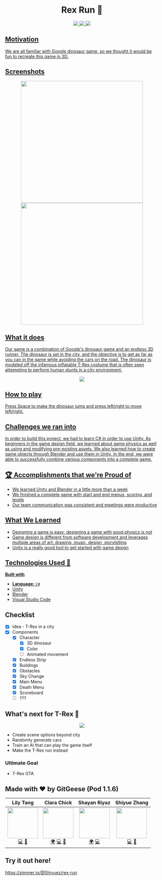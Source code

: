 
# <div align="center">Rex Run 🦖 </div>
<p align="center">
  <a href="https://opensource.org/licenses/MIT">
  <img src="https://img.shields.io/badge/License-MIT-yellow.svg">
  <a href="https://unity3d.com"> 
  <img src="https://img.shields.io/badge/Made%20with-Unity-57b9d3.svg?style=flat&logo=unity">
  <a href="https://blender.engineering/">
  <img src="https://img.shields.io/badge/blender%20-%23F5792A.svg?&style=flat&logo=blender">
  </p>

## Motivation
We are all familiar with Google dinosaur game, so we thought it would be fun to recreate this game in 3D. 

## Screenshots

<p align="center">
  <img src = "https://github.com/MLH-Fellowship/Rex-Run/blob/main/screenshots/Screen%20Shot%202020-10-29%20at%2012.23.29%20PM.png?raw=true" width="400">
  <img src = "https://github.com/MLH-Fellowship/T-Rex-/blob/main/screenshots/Screen%20Shot%202020-10-27%20at%2010.59.06%20PM.png?raw=true" width="400">
</p>

## What it does
Our game is a combination of Google's dinosaur game and an endless 3D runner. The dinosaur is set in the city, and the objective is to get as far as you can in the game while avoiding the cars on the road. The dinosaur is modeled off the infamous inflatable T-Rex costume that is often seen attempting to perform human stunts in a city environment.

<p align="center"</p>
<img src="https://external-content.duckduckgo.com/iu/?u=https%3A%2F%2Fi.pinimg.com%2Foriginals%2Fb3%2F4a%2F5f%2Fb34a5fd6d7d446ad173ba4f57041ab42.gif&f=1&nofb=1" align = "center">
</p>

## How to play
Press Space to make the dinosaur jump and press left/right to move left/right. 

## Challenges we ran into
In order to build this project, we had to learn C# in order to use Unity. As beginners in the game design field, we learned about game physics as well as using and modifying pre-existing assets. We also learned how to create game objects through Blender and use them in Unity. In the end, we were able to successfully combine various components into a complete game.

## :trophy: Accomplishments that we're Proud of
- We learned Unity and Blender in a little more than a week 
- We finished a complete game with start and end menus, scoring, and levels
- Our team communication was consistent and meetings were productive

## What We Learned
- Designing a game is easy; designing a game with good physics is not
- Game design is different from software development and leverages multiple areas of art: drawing, music, design, storytelling
- Unity is a really good tool to get started with game design

## Technologies Used :rocket:
<b>Built with</b>
- **Language:** `C#` 
- [Unity](https://unity.com/)
- [Blender](https://www.blender.org/)
- [Visual Studio Code](https://code.visualstudio.com/)

## Checklist
- [x] Idea - T-Rex in a city
- [x] Components
  - [x] Character
    - [x] 3D dinosaur
    - [x] Color
    - [ ] Animated movement
  - [x] Endless Strip
  - [x] Buildings 
  - [x] Obstacles
  - [x] Sky Change
  - [x] Main Menu
  - [x] Death Menu
  - [x] Scoreboard
  - [ ] ???
  
## What's next for T-Rex :crystal_ball:
<p align="center">
<img src="https://media3.giphy.com/media/QmH4MuISBE1dyPmTAy/200w.webp?cid=ecf05e47vdquubyzegf00wgqmnlkxop7lz8n1b66mnh0xz7n&rid=200w.webp">
</p>

- Create scene options beyond city
- Randomly generate cars
- Train an AI that can play the game itself
- Make the T-Rex run instead

### Ultimate Goal
- T-Rex GTA

## Made with :heart: by GitGeese (Pod 1.1.6)
| Lily Tang | Clara Chick | Shayan Riyaz | Shiyue Zhang |
| :----: | :---: | :---: | :---: |
| [<img src="https://avatars3.githubusercontent.com/u/13373962?s=460&u=8dd3cea9e4fdc17b35089774267622e58a32e9d2&v=4" width="100px;"/>](https://github.com/lilymtang)<br />[💻](https://github.com/lilymtang) [🤝](https://www.linkedin.com/in/lilymtang/) | [<img src="https://media-exp1.licdn.com/dms/image/C4E03AQE8eYc0h_TPHg/profile-displayphoto-shrink_400_400/0?e=1608163200&v=beta&t=NVP7R8UDoVRYASyL6KgpzKFs9P9fgPYGYeuRiN86r_k" width="100px;"/>](https://clarachick.me/)<br />[🌍](https://clarachick.me/) [💻](https://github.com/KohinaTheCat) [🤝](https://www.linkedin.com/in/clarachick/) | [<img src="https://avatars1.githubusercontent.com/u/28723598?s=460&u=9444300dccf4ead144b03c7710f0ff4c149e05f8&v=4" width="100px;"/>](https://shayanriyaz.github.io)<br />[🌍](https://shayanriyaz.github.io) [💻](https://github.com/ShayanRiyaz) | [<img src="https://media-exp1.licdn.com/dms/image/C4E03AQGFk_sA35kT-A/profile-displayphoto-shrink_400_400/0?e=1608163200&v=beta&t=_ZhIt1aPDDYj305ovVS_fAkPe_IKCW_ysY7JFRu9SuM" width="100px;"/>](https://github.com/zhangshyue)<br /> [💻](https://github.com/zhangshyue) [🤝](https://www.linkedin.com/in/shiyue-zhang-58828b196/) |

## Try it out here!

https://simmer.io/@Shiyuez/rex-run
